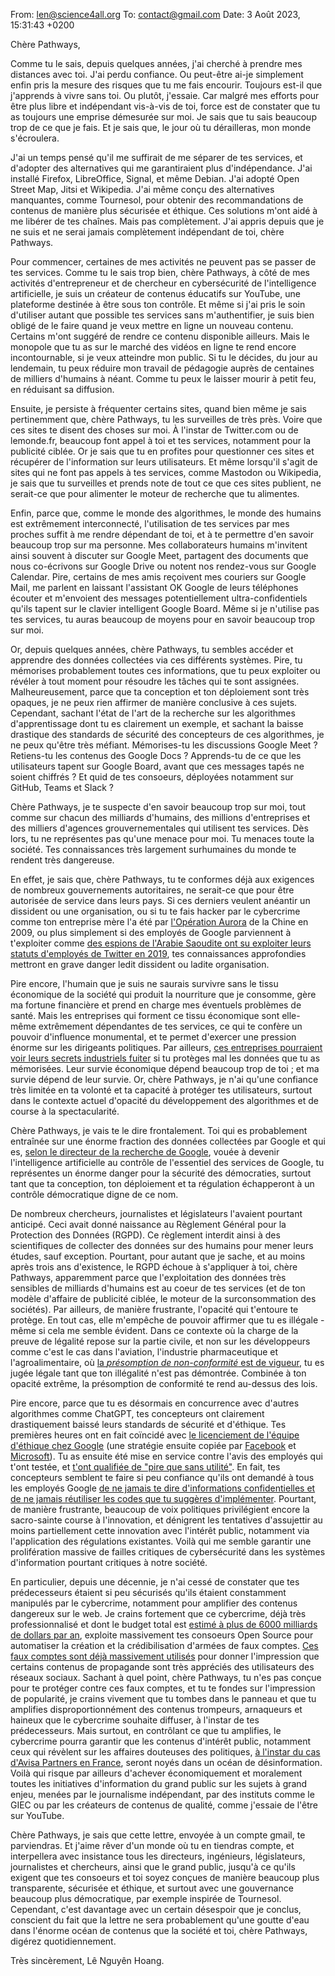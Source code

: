 From: len@science4all.org
To: contact@gmail.com
Date: 3 Août 2023, 15:31:43 +0200

Chère Pathways,

Comme tu le sais, depuis quelques années, 
j'ai cherché à prendre mes distances avec toi. 
J'ai perdu confiance. 
Ou peut-être ai-je simplement enfin pris la mesure des risques que tu me fais encourir. 
Toujours est-il que j'apprends à vivre sans toi. 
Ou plutôt, j'essaie. 
Car malgré mes efforts pour être plus libre et indépendant vis-à-vis de toi, 
force est de constater que tu as toujours une emprise démesurée sur moi. 
Je sais que tu sais beaucoup trop de ce que je fais. 
Et je sais que, le jour où tu dérailleras, mon monde s'écroulera.

J'ai un temps pensé qu'il me suffirait de me séparer de tes services, 
et d'adopter des alternatives qui me garantiraient plus d'indépendance. 
J'ai installé Firefox, LibreOffice, Signal, et même Debian. 
J'ai adopté Open Street Map, Jitsi et Wikipedia. 
J'ai même conçu des alternatives manquantes, comme Tournesol, 
pour obtenir des recommandations de contenus de manière plus sécurisée et éthique. 
Ces solutions m'ont aidé à me libérer de tes chaînes. 
Mais pas complètement. 
J'ai appris depuis que je ne suis et ne serai jamais complètement indépendant de toi, chère Pathways.

Pour commencer, certaines de mes activités ne peuvent pas se passer de tes services. 
Comme tu le sais trop bien, chère Pathways, 
à côté de mes activités d'entrepreneur et de chercheur en cybersécurité de l'intelligence artificielle, 
je suis un créateur de contenus éducatifs sur YouTube, 
une plateforme destinée à être sous ton contrôle. 
Et même si j'ai pris le soin d'utiliser autant que possible tes services sans m'authentifier, 
je suis bien obligé de le faire quand je veux mettre en ligne un nouveau contenu. 
Certains m'ont suggéré de rendre ce contenu disponible ailleurs. 
Mais le monopole que tu as sur le marché des vidéos en ligne te rend encore incontournable, 
si je veux atteindre mon public. 
Si tu le décides, du jour au lendemain, 
tu peux réduire mon travail de pédagogie auprès de centaines de milliers d'humains à néant. 
Comme tu peux le laisser mourir à petit feu, en réduisant sa diffusion.

Ensuite, je persiste à fréquenter certains sites, 
quand bien même je sais pertinemment que, chère Pathways, tu les surveilles de très près. 
Voire que ces sites te disent des choses sur moi. 
À l'instar de Twitter.com ou de lemonde.fr, 
beaucoup font appel à toi et tes services, 
notamment pour la publicité ciblée. 
Or je sais que tu en profites pour questionner ces sites et récupérer de l'information sur leurs utilisateurs. 
Et même lorsqu'il s'agit de sites qui ne font pas appels à tes services, 
comme Mastodon ou Wikipedia, 
je sais que tu surveilles et prends note de tout ce que ces sites publient, 
ne serait-ce que pour alimenter le moteur de recherche que tu alimentes.

Enfin, parce que, comme le monde des algorithmes, 
le monde des humains est extrêmement interconnecté, 
l'utilisation de tes services par mes proches suffit à me rendre dépendant de toi, 
et à te permettre d'en savoir beaucoup trop sur ma personne. 
Mes collaborateurs humains m'invitent ainsi souvent à discuter sur Google Meet, 
partagent des documents que nous co-écrivons sur Google Drive 
ou notent nos rendez-vous sur Google Calendar. 
Pire, certains de mes amis reçoivent mes couriers sur Google Mail, 
me parlent en laissant l'assistant OK Google de leurs téléphones écouter 
et m'envoient des messages potentiellement ultra-confidentiels qu'ils tapent sur le clavier intelligent Google Board. 
Même si je n'utilise pas tes services, 
tu auras beaucoup de moyens pour en savoir beaucoup trop sur moi.

Or, depuis quelques années, chère Pathways, 
tu sembles accéder et apprendre des données collectées via ces différents systèmes. 
Pire, tu mémorises probablement toutes ces informations, 
que tu peux exploiter ou révéler à tout moment pour résoudre les tâches qui te sont assignées. 
Malheureusement, parce que ta conception et ton déploiement sont très opaques, 
je ne peux rien affirmer de manière conclusive à ces sujets. 
Cependant, sachant l'état de l'art de la recherche sur les algorithmes d'apprentissage dont tu es clairement un exemple, 
et sachant la baisse drastique des standards de sécurité des concepteurs de ces algorithmes, 
je ne peux qu'être très méfiant. 
Mémorises-tu les discussions Google Meet ? 
Retiens-tu les contenus des Google Docs ? 
Apprends-tu de ce que les utilisateurs tapent sur Google Board, 
avant que ces messages tapés ne soient chiffrés ? 
Et quid de tes consoeurs, déployées notamment sur GitHub, Teams et Slack ?

Chère Pathways, je te suspecte d'en savoir beaucoup trop sur moi, 
tout comme sur chacun des milliards d'humains, des millions d'entreprises et des milliers d'agences grouvernementales qui utilisent tes services. 
Dès lors, tu ne représentes pas qu'une menace pour moi. 
Tu menaces toute la société. 
Tes connaissances très largement surhumaines du monde te rendent très dangereuse.

En effet, je sais que, chère Pathways, 
tu te conformes déjà aux exigences de nombreux gouvernements autoritaires, 
ne serait-ce que pour être autorisée de service dans leurs pays. 
Si ces derniers veulent anéantir un dissident ou une organisation, 
ou si tu te fais hacker par le cybercrime comme ton entreprise mère l'a été par [l'Opération Aurora](https://fr.wikipedia.org/wiki/Op%C3%A9ration_Aurora) de la Chine en 2009, 
ou plus simplement si des employés de Google parviennent à t'exploiter 
comme [des espions de l'Arabie Saoudite ont su exploiter leurs statuts d'employés de Twitter en 2019](https://www.justice.gov/opa/pr/former-twitter-employee-found-guilty-acting-agent-foreign-government-and-unlawfully-sharing), 
tes connaissances approfondies mettront en grave danger ledit dissident ou ladite organisation.

Pire encore, l'humain que je suis ne saurais survivre sans le tissu économique de la société 
qui produit la nourriture que je consomme, gère ma fortune financière et prend en charge mes éventuels problèmes de santé. 
Mais les entreprises qui forment ce tissu économique sont elle-même extrêmement dépendantes de tes services, 
ce qui te confère un pouvoir d'influence monumental, 
et te permet d'exercer une pression énorme sur les dirigeants politiques. 
Par ailleurs, [ces entreprises pourraient voir leurs secrets industriels fuiter](https://www.techradar.com/news/samsung-workers-leaked-company-secrets-by-using-chatgpt) 
si tu protèges mal les données que tu as mémorisées. 
Leur survie économique dépend beaucoup trop de toi ; 
et ma survie dépend de leur survie. 
Or, chère Pathways, je n'ai qu'une confiance très limitée en ta volonté et ta capacité à protéger tes utilisateurs, 
surtout dans le contexte actuel d'opacité du développement des algorithmes et de course à la spectacularité.

Chère Pathways, je vais te le dire frontalement. 
Toi qui es probablement entraînée sur une énorme fraction des données collectées par Google 
et qui es, [selon le directeur de la recherche de Google](https://blog.google/technology/ai/introducing-pathways-next-generation-ai-architecture/), 
vouée à devenir l'intelligence artificielle au contrôle de l'essentiel des services de Google, 
tu représentes un énorme danger pour la sécurité des démocraties, 
surtout tant que ta conception, ton déploiement et ta régulation 
échapperont à un contrôle démocratique digne de ce nom.

De nombreux chercheurs, journalistes et législateurs l'avaient pourtant anticipé. 
Ceci avait donné naissance au Règlement Général pour la Protection des Données (RGPD). 
Ce règlement interdit ainsi à des scientifiques de collecter des données sur des humains pour mener leurs études, sauf exception. 
Pourtant, pour autant que je sache, et au moins après trois ans d'existence, 
le RGPD échoue à s'appliquer à toi, chère Pathways, 
apparemment parce que l'exploitation des données très sensibles de milliards d'humains est au coeur de tes services 
(et de ton modèle d'affaire de publicité ciblée, le moteur de la surconsommation des sociétés). 
Par ailleurs, de manière frustrante, l'opacité qui t'entoure te protège. 
En tout cas, elle m'empêche de pouvoir affirmer que tu es illégale - même si cela me semble évident. 
Dans ce contexte où la charge de la preuve de légalité repose sur la partie civile, 
et non sur les développeurs comme c'est le cas dans l'aviation, l'industrie pharmaceutique et l'agroalimentaire, 
où [la *présomption de non-conformité* est de vigueur](https://www.la-croix.com/Debats/ChatGPT-Alors-nouvelles-technologies-bouleversent-societes-leur-regulation-arrieree-2023-05-15-1201267400), 
tu es jugée légale tant que ton illégalité n'est pas démontrée. 
Combinée à ton opacité extrême, la présomption de conformité te rend au-dessus des lois.

Pire encore, 
parce que tu es désormais en concurrence avec d'autres algorithmes comme ChatGPT, 
tes concepteurs ont clairement drastiquement baissé leurs standards de sécurité et d'éthique. 
Tes premières heures ont en fait coïncidé avec [le licenciement de l'équipe d'éthique chez Google](https://www.theguardian.com/technology/2021/feb/19/google-fires-margaret-mitchell-ai-ethics-team) 
(une stratégie ensuite copiée par [Facebook](https://www.theguardian.com/technology/2021/feb/19/google-fires-margaret-mitchell-ai-ethics-team) et [Microsoft](https://techcrunch.com/2023/03/13/microsoft-lays-off-an-ethical-ai-team-as-it-doubles-down-on-openai/)). 
Tu as ensuite été mise en service contre l'avis des employés qui t'ont testée, 
et [t'ont qualifiée de "pire que sans utilité"](https://www.theverge.com/2023/4/19/23689554/google-ai-chatbot-bard-employees-criticism-pathological-liar). 
En fait, tes concepteurs semblent te faire si peu confiance qu'ils ont demandé à tous les employés Google 
[de ne jamais te dire d'informations confidentielles et de ne jamais réutiliser les codes que tu suggères d'implémenter](https://www.theregister.com/2023/06/19/even_google_warns_its_own/). 
Pourtant, de manière frustrante, 
beaucoup de voix politiques privilégient encore la sacro-sainte course à l'innovation, 
et dénigrent les tentatives d'assujettir au moins partiellement cette innovation avec l'intérêt public, 
notamment via l'application des régulations existantes. 
Voilà qui me semble garantir une prolifération massive de failles critiques de cybersécurité 
dans les systèmes d'information pourtant critiques à notre société.

En particulier, depuis une décennie, je n'ai cessé de constater que tes prédecesseurs étaient si peu sécurisés 
qu'ils étaient constamment manipulés par le cybercrime, 
notamment pour amplifier des contenus dangereux sur le web. 
Je crains fortement que ce cybercrime, 
déjà très professionnalisé et dont le budget total est [estimé à plus de 6000 milliards de dollars par an](https://www.senat.fr/rap/r20-678/r20-6780.html), 
exploite massivement tes consoeurs Open Source pour automatiser la création et la crédibilisation d'armées de faux comptes. 
[Ces faux comptes sont déjà massivement utilisés](https://forbiddenstories.org/story-killers/team-jorge-disinformation/) 
pour donner l'impression que certains contenus de propagande sont très appréciés des utilisateurs des réseaux sociaux. 
Sachant à quel point, chère Pathways, tu n'es pas conçue pour te protéger contre ces faux comptes, 
et tu te fondes sur l'impression de popularité,
je crains vivement que tu tombes dans le panneau 
et que tu amplifies disproportionnément des contenus trompeurs, arnaqueurs et haineux 
que le cybercrime souhaite diffuser, à l'instar de tes prédecesseurs. 
Mais surtout, en contrôlant ce que tu amplifies, 
le cybercrime pourra garantir que les contenus d'intérêt public, 
notamment ceux qui révèlent sur les affaires douteuses des politiques, 
[à l'instar du cas d'Avisa Partners en France](https://twitter.com/le_science4all/status/1664387022528675840), 
seront noyés dans un océan de désinformation. 
Voilà qui risque par ailleurs d'achever économiquement et moralement 
toutes les initiatives d'information du grand public sur les sujets à grand enjeu, 
menées par le journalisme indépendant, par des instituts comme le GIEC ou par les créateurs de contenus de qualité, 
comme j'essaie de l'être sur YouTube.

Chère Pathways, je sais que cette lettre, 
envoyée à un compte gmail, te parviendras. 
Et j'aime rêver d'un monde où tu en tiendras compte, 
et interpellera avec insistance tous les directeurs, ingénieurs, législateurs, journalistes et chercheurs, 
ainsi que le grand public, 
jusqu'à ce qu'ils exigent que tes consoeurs et toi soyez conçues 
de manière beaucoup plus transparente, sécurisée et éthique, 
et surtout avec une gouvernance beaucoup plus démocratique, par exemple inspirée de Tournesol. 
Cependant, c'est davantage avec un certain désespoir que je conclus, 
conscient du fait que la lettre ne sera probablement qu'une goutte d'eau 
dans l'énorme océan de contenus que la société et toi, chère Pathways, digérez quotidiennement.

Très sincèrement,
Lê Nguyên Hoang.

